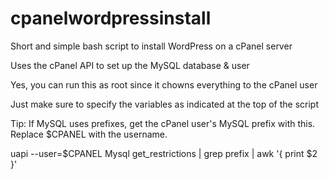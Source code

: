 # cpanelwordpressinstall
Short and simple bash script to install WordPress on a cPanel server

Uses the cPanel API to set up the MySQL database & user

Yes, you can run this as root since it chowns everything to the cPanel user

Just make sure to specify the variables as indicated at the top of the script

Tip:  If MySQL uses prefixes, get the cPanel user's MySQL prefix with this.  Replace $CPANEL with the username.

uapi --user=$CPANEL Mysql get_restrictions  | grep prefix | awk '{ print $2 }'
